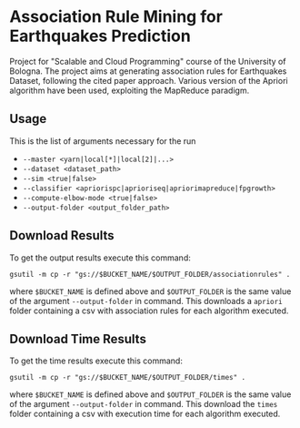 # Association Rule Mining for Earthquakes Prediction

Project for "Scalable and Cloud Programming" course of the University of Bologna.
The project aims at generating association rules for Earthquakes Dataset, following the cited paper approach. Various version of the Apriori algorithm have been used, exploiting the MapReduce paradigm.

## Usage

This is the list of arguments necessary for the run

+ `--master <yarn|local[*]|local[2]|...>`
+ `--dataset <dataset_path>`
+ `--sim <true|false>` 
+ `--classifier <apriorispc|aprioriseq|apriorimapreduce|fpgrowth>`
+ `--compute-elbow-mode <true|false>`
+ `--output-folder <output_folder_path>`

## Download Results

To get the output results execute this command: 
```
gsutil -m cp -r "gs://$BUCKET_NAME/$OUTPUT_FOLDER/associationrules" .
``` 
where `$BUCKET_NAME` is defined above and `$OUTPUT_FOLDER` is the same value of the argument `--output-folder` in command. This downloads a `apriori` folder containing a csv with association rules for each algorithm executed.

## Download Time Results

To get the time results execute this command: 
```
gsutil -m cp -r "gs://$BUCKET_NAME/$OUTPUT_FOLDER/times" .
``` 
where `$BUCKET_NAME` is defined above and `$OUTPUT_FOLDER` is the same value of the argument `--output-folder` in command. This download the `times` folder containing a csv with execution time for each algorithm executed.
